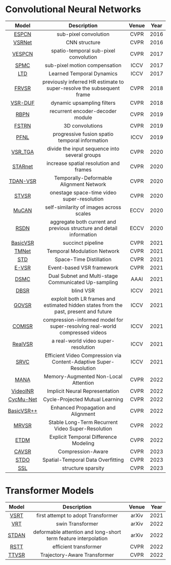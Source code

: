 # Convolutional Neural Networks
Model | Description | Venue | Year
:-:|:-:|:-:|:-:
[ESPCN](https://openaccess.thecvf.com/content_cvpr_2016/papers/Shi_Real-Time_Single_Image_CVPR_2016_paper.pdf)|sub-pixel convolution|CVPR|2016
[VSRNet](https://ieeexplore.ieee.org/stamp/stamp.jsp?tp=&arnumber=7444187)|CNN structure|CVPR|2016
[VESPCN](https://openaccess.thecvf.com/content_cvpr_2017/papers/Caballero_Real-Time_Video_Super-Resolution_CVPR_2017_paper.pdf)|spatio-temporal sub-pixel convolution|CVPR|2017
[SPMC](https://openaccess.thecvf.com/content_ICCV_2017/papers/Tao_Detail-Revealing_Deep_Video_ICCV_2017_paper.pdf)|sub-pixel motion compensation|ICCV|2017
[LTD](https://openaccess.thecvf.com/content_ICCV_2017/papers/Liu_Robust_Video_Super-Resolution_ICCV_2017_paper.pdf)| Learned Temporal Dynamics|ICCV|2017
[FRVSR](https://openaccess.thecvf.com/content_cvpr_2018/papers/Sajjadi_Frame-Recurrent_Video_Super-Resolution_CVPR_2018_paper.pdf)|previously inferred HR estimate to super-resolve the subsequent frame|CVPR|2018
[VSR-DUF](https://openaccess.thecvf.com/content_cvpr_2018/papers/Jo_Deep_Video_Super-Resolution_CVPR_2018_paper.pdf)|dynamic upsampling filters|CVPR|2018
[RBPN](https://openaccess.thecvf.com/content_CVPR_2019/papers/Haris_Recurrent_Back-Projection_Network_for_Video_Super-Resolution_CVPR_2019_paper.pdf)|recurrent encoder-decoder module|CVPR|2019
[FSTRN](https://openaccess.thecvf.com/content_CVPR_2019/papers/Li_Fast_Spatio-Temporal_Residual_Network_for_Video_Super-Resolution_CVPR_2019_paper.pdf)|3D convolutions|CVPR|2019
[PFNL](https://openaccess.thecvf.com/content_ICCV_2019/papers/Yi_Progressive_Fusion_Video_Super-Resolution_Network_via_Exploiting_Non-Local_Spatio-Temporal_Correlations_ICCV_2019_paper.pdf)|progressive fusion spatio temporal information|ICCV|2019
[VSR_TGA](https://openaccess.thecvf.com/content_CVPR_2020/papers/Isobe_Video_Super-Resolution_With_Temporal_Group_Attention_CVPR_2020_paper.pdf)|divide the input sequence into several groups|CVPR|2020
[STARnet](https://openaccess.thecvf.com/content_CVPR_2020/papers/Haris_Space-Time-Aware_Multi-Resolution_Video_Enhancement_CVPR_2020_paper.pdf)|increase spatial resolution and frames|CVPR|2020
[TDAN-VSR](https://openaccess.thecvf.com/content_CVPR_2020/papers/Tian_TDAN_Temporally-Deformable_Alignment_Network_for_Video_Super-Resolution_CVPR_2020_paper.pdf)|Temporally-Deformable Alignment Network |CVPR|2020
[STVSR](https://openaccess.thecvf.com/content_CVPR_2020/papers/Xiang_Zooming_Slow-Mo_Fast_and_Accurate_One-Stage_Space-Time_Video_Super-Resolution_CVPR_2020_paper.pdf)| onestage space-time video super-resolution|CVPR|2020
[MuCAN](https://link.springer.com/content/pdf/10.1007/978-3-030-58607-2_20.pdf)|self-similarity of images across scales|ECCV|2020
[RSDN](https://link.springer.com/content/pdf/10.1007/978-3-030-58610-2_38.pdf)|aggregate both current and previous structure and detail information|ECCV|2020
[BasicVSR](https://openaccess.thecvf.com/content/CVPR2021/papers/Chan_BasicVSR_The_Search_for_Essential_Components_in_Video_Super-Resolution_and_CVPR_2021_paper.pdf)|succinct pipeline|CVPR|2021
[TMNet](https://openaccess.thecvf.com/content/CVPR2021/papers/Xu_Temporal_Modulation_Network_for_Controllable_Space-Time_Video_Super-Resolution_CVPR_2021_paper.pdf)|Temporal Modulation Network|CVPR|2021
[STD](https://openaccess.thecvf.com/content/CVPR2021/papers/Xiao_Space-Time_Distillation_for_Video_Super-Resolution_CVPR_2021_paper.pdf)|Space-Time Distillation|CVPR|2021
[E-VSR](https://openaccess.thecvf.com/content/CVPR2021/papers/Jing_Turning_Frequency_to_Resolution_Video_Super-Resolution_via_Event_Cameras_CVPR_2021_paper.pdf)|Event-based VSR framework|CVPR|2021
[DSMC](https://ojs.aaai.org/index.php/AAAI/article/view/16310/16117)|Dual Subnet and Multi-stage Communicated Up-sampling|AAAI|2021
[DBSR](https://openaccess.thecvf.com/content/ICCV2021/papers/Pan_Deep_Blind_Video_Super-Resolution_ICCV_2021_paper.pdf)|blind VSR|ICCV|2021
[GOVSR](https://openaccess.thecvf.com/content/ICCV2021/papers/Yi_Omniscient_Video_Super-Resolution_ICCV_2021_paper.pdf)| exploit both LR frames and estimated hidden states from the past, present and future|ICCV|2021
[COMISR](https://openaccess.thecvf.com/content/ICCV2021/papers/Li_COMISR_Compression-Informed_Video_Super-Resolution_ICCV_2021_paper.pdf)|  compression-informed model for super-resolving real-world compressed videos |ICCV|2021
[RealVSR](https://openaccess.thecvf.com/content/ICCV2021/papers/Yang_Real-World_Video_Super-Resolution_A_Benchmark_Dataset_and_a_Decomposition_Based_ICCV_2021_paper.pdf)| a real-world video super-resolution |ICCV|2021
[SRVC](https://openaccess.thecvf.com/content/ICCV2021/papers/Khani_Efficient_Video_Compression_via_Content-Adaptive_Super-Resolution_ICCV_2021_paper.pdf)| Efficient Video Compression via Content-Adaptive Super-Resolution |ICCV|2021
[MANA](https://openaccess.thecvf.com/content/CVPR2022/papers/Yu_Memory-Augmented_Non-Local_Attention_for_Video_Super-Resolution_CVPR_2022_paper.pdf)| Memory-Augmented Non-Local Attention |CVPR|2022
[VideoINR](https://openaccess.thecvf.com/content/CVPR2022/papers/Chen_VideoINR_Learning_Video_Implicit_Neural_Representation_for_Continuous_Space-Time_Super-Resolution_CVPR_2022_paper.pdf)| Implicit Neural Representation |CVPR|2022
[CycMu-Net](https://openaccess.thecvf.com/content/CVPR2022/papers/Hu_Spatial-Temporal_Space_Hand-in-Hand_Spatial-Temporal_Video_Super-Resolution_via_Cycle-Projected_Mutual_Learning_CVPR_2022_paper.pdf)| Cycle-Projected Mutual Learning |CVPR|2022
[BasicVSR++](https://openaccess.thecvf.com/content/CVPR2022/papers/Chan_BasicVSR_Improving_Video_Super-Resolution_With_Enhanced_Propagation_and_Alignment_CVPR_2022_paper.pdf)|  Enhanced Propagation and Alignment |CVPR|2022
[MRVSR](https://openaccess.thecvf.com/content/CVPR2022/papers/Chiche_Stable_Long-Term_Recurrent_Video_Super-Resolution_CVPR_2022_paper.pdf)| Stable Long-Term Recurrent Video Super-Resolution |CVPR|2022
[ETDM](https://openaccess.thecvf.com/content/CVPR2022/papers/Isobe_Look_Back_and_Forth_Video_Super-Resolution_With_Explicit_Temporal_Difference_CVPR_2022_paper.pdf)| Explicit Temporal Difference Modeling |CVPR|2022
[CAVSR](https://openaccess.thecvf.com/content/CVPR2023/papers/Wang_Compression-Aware_Video_Super-Resolution_CVPR_2023_paper.pdf)| Compression-Aware |CVPR|2023
[STDO](https://openaccess.thecvf.com/content/CVPR2023/papers/Li_Towards_High-Quality_and_Efficient_Video_Super-Resolution_via_Spatial-Temporal_Data_Overfitting_CVPR_2023_paper.pdf)| Spatial-Temporal Data Overfitting |CVPR|2023
[SSL](https://openaccess.thecvf.com/content/CVPR2023/papers/Xia_Structured_Sparsity_Learning_for_Efficient_Video_Super-Resolution_CVPR_2023_paper.pdf)| structure sparsity |CVPR|2023

# Transformer Models
Model | Description | Venue | Year
:-:|:-:|:-:|:-:
[VSRT](https://arxiv.org/pdf/2106.06847.pdf)|first attempt to adopt Transformer|arXiv|2021
[VRT](https://arxiv.org/pdf/2201.12288.pdf)|swin Transformer|arXiv|2022
[STDAN](https://arxiv.org/abs/2203.06841)|deformable attention and long-short term feature interpolation|arXiv|2022
[RSTT](https://openaccess.thecvf.com/content/CVPR2022/papers/Geng_RSTT_Real-Time_Spatial_Temporal_Transformer_for_Space-Time_Video_Super-Resolution_CVPR_2022_paper.pdf)|efficient transformer|CVPR|2022
[TTVSR](https://openaccess.thecvf.com/content/CVPR2022/papers/Liu_Learning_Trajectory-Aware_Transformer_for_Video_Super-Resolution_CVPR_2022_paper.pdf)|Trajectory-Aware Transformer|CVPR|2022
